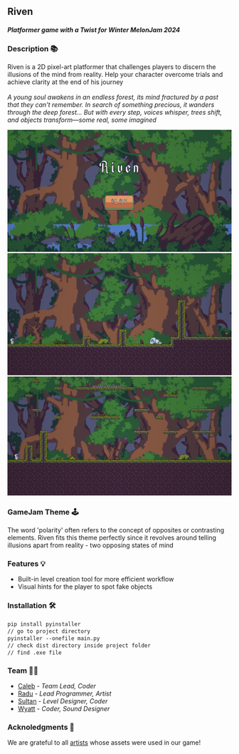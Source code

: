 ## Riven
#### *Platformer game with a Twist for Winter MelonJam 2024*


### Description 📚
Riven is a 2D pixel-art platformer that challenges players to discern the illusions of the mind from reality. Help your character overcome trials and achieve clarity at the end of his journey
<br><br>
*A young soul awakens in an endless forest, its mind fractured by a past that they can't remember.
In search of something precious, it wanders through the deep forest... But with every step, voices whisper, trees shift, and objects transform—some real, some imagined*

![Game Screenshot 1](./Assets/screenshots/sh1.png)
![Game Screenshot 2](./Assets/screenshots/sh2.png)
![Game Screenshot 3](./Assets/screenshots/sh3.png)


### GameJam Theme 🕹️
The word 'polarity' often refers to the concept of opposites or contrasting elements. Riven fits this theme perfectly since it revolves around telling illusions apart from reality - two opposing states of mind



### Features 💡
- Built-in level creation tool for more efficient workflow
- Visual hints for the player to spot fake objects


### Installation 🛠️

```
pip install pyinstaller
// go to project directory
pyinstaller --onefile main.py
// check dist directory inside project folder
// find .exe file
```


### Team 👨‍💻
- [Caleb](https://github.com/orangasus) - *Team Lead, Coder*
- [Radu](https://github.com/Styro457) - *Lead Programmer, Artist*
- [Sultan](https://github.com/Sultan-Alshehry) - *Level Designer, Coder*
- [Wyatt](https://github.com/wyat1t) - *Coder, Sound Designer*


### Acknoledgments 🎉
We are grateful to all [artists](./attributions.md) whose assets were used in our game!